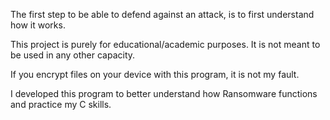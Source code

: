 The first step to be able to defend against an attack, is to first understand how it works.

This project is purely for educational/academic purposes. It is not meant to be used in any other capacity.

If you encrypt files on your device with this program, it is not my fault.

I developed this program to better understand how Ransomware functions and practice my C skills.

